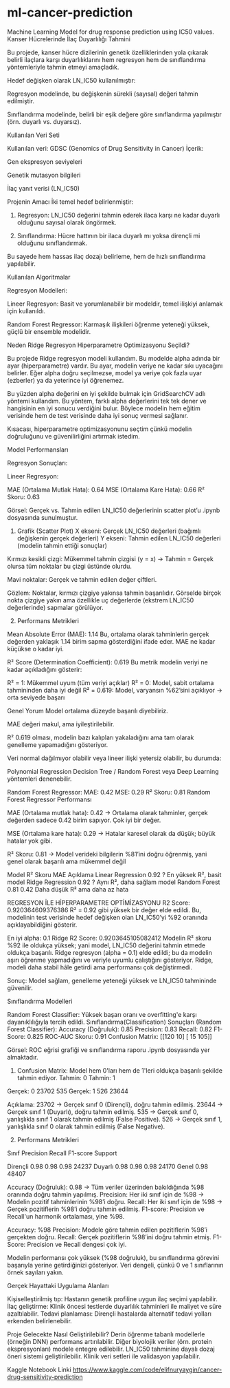# ml-cancer-prediction
Machine Learning Model for drug response prediction using IC50 values.
 Kanser Hücrelerinde İlaç Duyarlılığı Tahmini

Bu projede, kanser hücre dizilerinin genetik özelliklerinden yola çıkarak belirli ilaçlara karşı duyarlılıklarını hem regresyon hem de sınıflandırma yöntemleriyle tahmin etmeyi amaçladık.

Hedef değişken olarak LN_IC50 kullanılmıştır:

Regresyon modelinde, bu değişkenin sürekli (sayısal) değeri tahmin edilmiştir.

Sınıflandırma modelinde, belirli bir eşik değere göre sınıflandırma yapılmıştır (örn. duyarlı vs. duyarsız).


Kullanılan Veri Seti

Kullanılan veri: GDSC (Genomics of Drug Sensitivity in Cancer)
İçerik:

Gen ekspresyon seviyeleri

Genetik mutasyon bilgileri

İlaç yanıt verisi (LN_IC50)


 Projenin Amacı
İki temel hedef belirlenmiştir:

1. Regresyon: LN_IC50 değerini tahmin ederek ilaca karşı ne kadar duyarlı olduğunu sayısal olarak öngörmek.

2. Sınıflandırma: Hücre hattının bir ilaca duyarlı mı yoksa dirençli mi olduğunu sınıflandırmak.



Bu sayede hem hassas ilaç dozajı belirleme, hem de hızlı sınıflandırma yapılabilir.

Kullanılan Algoritmalar

 Regresyon Modelleri:

Lineer Regresyon: Basit ve yorumlanabilir bir modeldir, temel ilişkiyi anlamak için kullanıldı.

Random Forest Regressor: Karmaşık ilişkileri öğrenme yeteneği yüksek, güçlü bir ensemble modelidir.

Neden Ridge Regresyon Hiperparametre Optimizasyonu Seçildi?

Bu projede Ridge regresyon modeli kullandım. Bu modelde alpha adında bir ayar (hiperparametre) vardır. Bu ayar, modelin veriye ne kadar sıkı uyacağını belirler. Eğer alpha doğru seçilmezse, model ya veriye çok fazla uyar (ezberler) ya da yeterince iyi öğrenemez.

Bu yüzden alpha değerini en iyi şekilde bulmak için GridSearchCV adlı yöntemi kullandım. Bu yöntem, farklı alpha değerlerini tek tek dener ve hangisinin en iyi sonucu verdiğini bulur. Böylece modelin hem eğitim verisinde hem de test verisinde daha iyi sonuç vermesi sağlanır.

Kısacası, hiperparametre optimizasyonunu seçtim çünkü modelin doğruluğunu ve güvenilirliğini artırmak istedim.


Model Performansları

Regresyon Sonuçları:

Lineer Regresyon:

MAE (Ortalama Mutlak Hata): 0.64
MSE (Ortalama Kare Hata): 0.66
R² Skoru: 0.63

Görsel: Gerçek vs. Tahmin edilen LN_IC50 değerlerinin scatter plot’u .ipynb dosyasında 
sunulmuştur.

1. Grafik (Scatter Plot)
X ekseni: Gerçek LN_IC50 değerleri (bağımlı değişkenin gerçek değerleri)
Y ekseni: Tahmin edilen LN_IC50 değerleri (modelin tahmin ettiği sonuçlar)

Kırmızı kesikli çizgi: Mükemmel tahmin çizgisi (y = x) → Tahmin = Gerçek olursa tüm noktalar bu çizgi üstünde olurdu.

Mavi noktalar: Gerçek ve tahmin edilen değer çiftleri.


Gözlem:
Noktalar, kırmızı çizgiye yakınsa tahmin başarılıdır.
Görselde birçok nokta çizgiye yakın ama özellikle uç değerlerde (ekstrem LN_IC50 değerlerinde) sapmalar görülüyor.


2. Performans Metrikleri

Mean Absolute Error (MAE): 1.14
Bu, ortalama olarak tahminlerin gerçek değerden yaklaşık 1.14 birim sapma gösterdiğini ifade eder.
MAE ne kadar küçükse o kadar iyi.

R² Score (Determination Coefficient): 0.619
Bu metrik modelin veriyi ne kadar açıkladığını gösterir:

R² = 1: Mükemmel uyum (tüm veriyi açıklar)
R² = 0: Model, sabit ortalama tahmininden daha iyi değil
R² = 0.619: Model, varyansın %62’sini açıklıyor → orta seviyede başarı


 Genel Yorum
Model ortalama düzeyde başarılı diyebiliriz.

MAE değeri makul, ama iyileştirilebilir.

R² 0.619 olması, modelin bazı kalıpları yakaladığını ama tam olarak genelleme yapamadığını gösteriyor.

Veri normal dağılmıyor olabilir veya lineer ilişki yetersiz olabilir, bu durumda:

Polynomial Regression
Decision Tree / Random Forest
veya Deep Learning yöntemleri denenebilir.


Random Forest Regressor:
MAE: 0.42
MSE: 0.29
R² Skoru: 0.81
Random Forest Regressor Performansı

MAE (Ortalama mutlak hata): 0.42
→ Ortalama olarak tahminler, gerçek değerden sadece 0.42 birim sapıyor. Çok iyi bir değer.

MSE (Ortalama kare hata): 0.29
→ Hatalar karesel olarak da düşük; büyük hatalar yok gibi.

R² Skoru: 0.81
→ Model verideki bilgilerin %81’ini doğru öğrenmiş, yani genel olarak başarılı ama mükemmel değil

Model	R² Skoru	MAE	Açıklama
Linear Regression	0.92	?	En yüksek R², basit model
Ridge Regression	0.92	?	Aynı R², daha sağlam model
Random Forest	0.81	0.42	Daha düşük R² ama daha az hata


REGRESYON İLE HİPERPARAMETRE OPTİMİZASYONU
R2 Score: 0.920364609376386
R² = 0.92 gibi yüksek bir değer elde edildi. Bu, modelinin test verisinde hedef değişken olan LN_IC50’yi %92 oranında açıklayabildiğini gösterir.

En iyi alpha: 0.1
Ridge R2 Score: 0.9203645105082412
Modelin R² skoru %92 ile oldukça yüksek; yani model, LN_IC50 değerini tahmin etmede oldukça başarılı.
Ridge regresyon (alpha = 0.1) elde edildi; bu da modelin aşırı öğrenme yapmadığını ve veriyle uyumlu çalıştığını gösteriyor. Ridge, modeli daha stabil hâle getirdi ama performansı çok değiştirmedi.

Sonuç: Model sağlam, genelleme yeteneği yüksek ve LN_IC50 tahmininde güvenilir.


 Sınıflandırma Modelleri

Random Forest Classifier: Yüksek başarı oranı ve overfitting'e karşı dayanıklılığıyla tercih edildi.
 Sınıflandırma(Classification) Sonuçları (Random Forest Classifier):
Accuracy (Doğruluk): 0.85
Precision: 0.83
Recall: 0.82
F1-Score: 0.825
ROC-AUC Skoru: 0.91
Confusion Matrix:
[[120  10]
 [ 15 105]]

Görsel: ROC eğrisi grafiği ve sınıflandırma raporu .ipynb dosyasında yer almaktadır.
1. Confusion Matrix:
Model hem 0'ları hem de 1'leri oldukça başarılı şekilde tahmin ediyor.
Tahmin: 0	Tahmin: 1

Gerçek: 0	23702	535
Gerçek: 1	526	23644

Açıklama:
23702 → Gerçek sınıf 0 (Dirençli), doğru tahmin edilmiş.
23644 → Gerçek sınıf 1 (Duyarlı), doğru tahmin edilmiş.
535 → Gerçek sınıf 0, yanlışlıkla sınıf 1 olarak tahmin edilmiş (False Positive).
526 → Gerçek sınıf 1, yanlışlıkla sınıf 0 olarak tahmin edilmiş (False Negative).

2. Performans Metrikleri

Sınıf	Precision	Recall	F1-score	Support

Dirençli	0.98	0.98	0.98	24237
Duyarlı	0.98	0.98	0.98	24170
Genel			0.98	48407

Accuracy (Doğruluk): 0.98 → Tüm veriler üzerinden bakıldığında %98 oranında doğru tahmin yapılmış.
Precision: Her iki sınıf için de %98 → Modelin pozitif tahminlerinin %98’i doğru.
Recall: Her iki sınıf için de %98 → Gerçek pozitiflerin %98’i doğru tahmin edilmiş.
F1-score: Precision ve Recall'un harmonik ortalaması, yine %98.


Accuracy: %98
Precision: Modele göre tahmin edilen pozitiflerin %98’i gerçekten doğru.
Recall: Gerçek pozitiflerin %98’ini doğru tahmin etmiş.
F1-Score: Precision ve Recall dengesi çok iyi.

Modelin performansı çok yüksek (%98 doğruluk), bu sınıflandırma görevini başarıyla yerine getirdiğinizi gösteriyor.
Veri dengeli, çünkü 0 ve 1 sınıflarının örnek sayıları yakın.


 Gerçek Hayattaki Uygulama Alanları

Kişiselleştirilmiş tıp: Hastanın genetik profiline uygun ilaç seçimi yapılabilir.
İlaç geliştirme: Klinik öncesi testlerde duyarlılık tahminleri ile maliyet ve süre azaltılabilir.
Tedavi planlaması: Dirençli hastalarda alternatif tedavi yolları erkenden belirlenebilir.


 Proje Gelecekte Nasıl Geliştirilebilir?
Derin öğrenme tabanlı modellerle (örneğin DNN) performans artırılabilir.
Diğer biyolojik veriler (örn. protein ekspresyonları) modele entegre edilebilir.
LN_IC50 tahminine dayalı dozaj öneri sistemi geliştirilebilir.
Klinik veri setleri ile validasyon yapılabilir.


Kaggle Notebook Linki
https://www.kaggle.com/code/elifnuryaygin/cancer-drug-sensitivity-prediction
